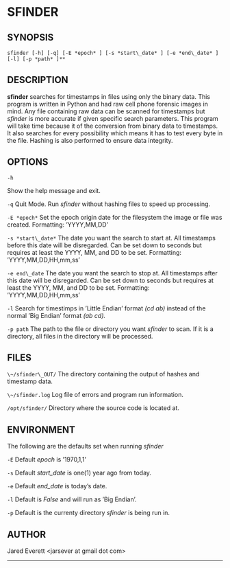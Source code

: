 SFINDER
=======

SYNOPSIS
--------

`sfinder [-h] [-q] [-E *epoch* ] [-s *start\_date* ] [-e *end\_date* ] [-l] [-p *path* ]**`

DESCRIPTION
-----------

**sfinder** searches for timestamps in files using only the binary data.
This program is written in Python and had raw cell phone forensic images
in mind. Any file containing raw data can be scanned for timestamps but
*sfinder* is more accurate if given specific search parameters. This
program will take time because it of the conversion from binary data to
timestamps. It also searches for every possibility which means it has to
test every byte in the file. Hashing is also performed to ensure data
integrity.

OPTIONS
-------

`-h`

  Show the help message and exit.

`-q`
  Quit Mode. Run *sfinder* without hashing files to speed up processing.

`-E *epoch*`
  Set the epoch origin date for the filesystem the image or file was
  created. Formatting: ’YYYY,MM,DD’

`-s *start\_date*`
The date you want the search to start at. All timestamps before this
date will be disregarded. Can be set down to seconds but requires at
least the YYYY, MM, and DD to be set. Formatting: ’YYYY,MM,DD,HH,mm,ss’

`-e end\_date`
The date you want the search to stop at. All timestamps after this date
will be disregarded. Can be set down to seconds but requires at least
the YYYY, MM, and DD to be set. Formatting: ’YYYY,MM,DD,HH,mm,ss’

`-l`
Search for timestimps in ’Little Endian’ format *(cd ab)* instead of the
normal ’Big Endian’ format *(ab cd).*

`-p path`
The path to the file or directory you want *sfinder* to scan. If it is a
directory, all files in the directory will be processed.

FILES
-----

`\~/sfinder\_OUT/`
The directory containing the output of hashes and timestamp data.

`\~/sfinder.log`
Log file of errors and program run information.

`/opt/sfinder/`
Directory where the source code is located at.

ENVIRONMENT
-----------

The following are the defaults set when running *sfinder*

`-E`
Default *epoch* is ’1970,1,1’

`-s`
Default *start\_date* is one(1) year ago from today.

`-e`
Default *end\_date* is today’s date.

`-l`
Default is *False* and will run as ’Big Endian’.

`-p`
Default is the currenty directory *sfinder* is being run in.

AUTHOR
------

Jared Everett <jarsever at gmail dot com\>

* * * * *
